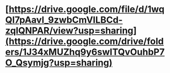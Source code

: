 # [https://drive.google.com/file/d/1wqQI7pAavl_9zwbCmVlLBCd-zqlQNPAR/view?usp=sharing](https://drive.google.com/drive/folders/1J34xMUZhq9y6swITQvOuhbP7O_Qsymjg?usp=sharing)
